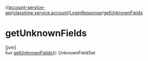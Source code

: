 //[account-service-api](../../../index.md)/[classtime.service.account](../index.md)/[LoginResponse](index.md)/[getUnknownFields](get-unknown-fields.md)

# getUnknownFields

[jvm]\
fun [getUnknownFields](get-unknown-fields.md)(): UnknownFieldSet
